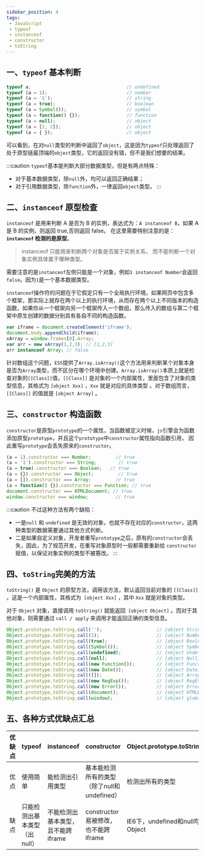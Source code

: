 ```yaml
---
sidebar_position: 4
tags:
 - JavaScript
 - typeof
 - instanceof
 - constructor
 - toString
---
```


## 一、`typeof` 基本判断

```javascript
typeof a;                                   // undefined
typeof (a = 1);                             // number
typeof (a = '1');                           // string
typeof (a = true);                          // boolean
typeof (a = Symbol());                      // symbol
typeof (a = function() {});                 // function
typeof (a = null);                          // object
typeof (a = [1, 2]);                        // object
typeof (a = { });                           // object
```

可以看到，在对`null`类型的判断中返回了`object`，这是因为`typeof`只处理返回了处于原型链最顶端的`object`类型，它的返回没有错，但不是我们想要的结果。

:::caution
`typeof`基本能判断大部分数据类型，但是有两点特殊：

- 对于基本数据类型，除`null`外，均可以返回正确结果；
- 对于引用数据类型，除`function`外，一律返回`object`类型。
:::

## 二、`instanceof` 原型检查

`instanceof` 是用来判断 A 是否为 B 的实例，表达式为：`A instanceof B`，如果 A 是 B 的实例，则返回 true,否则返回 false。 在这里需要特别注意的是： **`instanceof` 检测的是原型**。

> instanceof 只能用来判断两个对象是否属于实例关系， 而不能判断一个对象实例具体属于哪种类型。

需要注意的是`instanceof`左侧只能是一个对象，例如`1 instanceof Number`会返回`false`。因为`1`是一个基本数据类型。

`instanceof`操作符的问题在于它假定只有一个全局执行环境，如果网页中包含多个框架，那实际上就存在两个以上的执行环境，从而存在两个以上不同版本的构造函数，如果你从一个框架向另一个框架传入一个数组，那么传入的数组与第二个框架中原生创建的数据分别具有各自不同的构造函数。

```javascript title="instanceof"
var iframe = document.createElement('iframe');
document.body.appendChild(iframe);
xArray = window.frames[0].Array;
var arr = new xArray(1,2,3); // [1,2,3]
arr instanceof Array; // false
```

针对数组这个问题，`ES5`提供了`Array.isArray()`这个方法用来判断某个对象本身是否为`Array`类型，而不区分在哪个环境中创建。`Array.isArray()`本质上就是检查对象的`[[Class]]`值，`[[Class]]` 是对象的一个内部属性，里面包含了对象的类型信息，其格式为 `[object Xxx]` ，`Xxx` 就是对应的具体类型 。对于数组而言，`[[Class]]` 的值就是 `[object Array]` 。

## 三、`constructor` 构造函数

`constructor`是原型`prototype`的一个属性，当函数被定义时候，`js`引擎会为函数添加原型`prototype`，并且这个`prototype`中`constructor`属性指向函数引用， 因此重写`prototype`会丢失原来的`constructor`。

```javascript title="constructor"
(a = 1).constructor === Number;			// true
(a = '1').constructor === String;		 // true
(a = true).constructor === Boolean;	  // true
(a = {}).constructor === Object;		 // true
(a = []).constructor === Array;			// true
(a = function() {}).constructor === Function; // true
document.constructor === HTMLDocument; // true
window.constructor === window;			// true
```

:::caution
不过这种方法有两个缺陷：

- 一是`null` 和 `undefined` 是无效的对象，也就不存在对应的`constructor`，这两种类型的数据需要通过其他方式判断。
- 二是如果自定义对象，开发者重写`prototype`之后，原有的`constructor`会丢失，因此，为了规范开发，在重写对象原型时一般都需要重新给 `constructor` 赋值，以保证对象实例的类型不被篡改。
:::

## 四、`toString`完美的方法

`toString()` 是 `Object` 的原型方法，调用该方法，默认返回当前对象的 `[[Class]]` 。这是一个内部属性，其格式为` [object Xxx]` ，其中 `Xxx` 就是对象的类型。

对于 `Object` 对象，直接调用 `toString()` 就能返回` [object Object]` 。而对于其他对象，则需要通过 `call / apply` 来调用才能返回正确的类型信息。

```javascript
Object.prototype.toString.call('');                    // [object String]
Object.prototype.toString.call(1);                     // [object Number]
Object.prototype.toString.call(true);                  // [object Boolean]
Object.prototype.toString.call(Symbol());              // [object Symbol]
Object.prototype.toString.call(undefined);             // [object Undefined]
Object.prototype.toString.call(null);                  // [object Null]
Object.prototype.toString.call(new Function());        // [object Function]
Object.prototype.toString.call(new Date());            // [object Date]
Object.prototype.toString.call([]);                    // [object Array]
Object.prototype.toString.call(new RegExp());          // [object RegExp]
Object.prototype.toString.call(new Error());           // [object Error]
Object.prototype.toString.call(document);              // [object HTMLDocument]
Object.prototype.toString.call(window);                // [object global] window 是全局对象 global 的引用
```

## 五、各种方式优缺点汇总

| 优缺点 | typeof | instanceof | constructor  | Object.prototype.toString.call   |
| :---: | :------| ---------- | ------------ | -------------------------------- |
|  优点  | 使用简单  | 能检测出引用类型   | 基本能检测所有的类型（除了null和undefined） | 检测出所有的类型                 |
|  缺点  | 只能检测出基本类型（出null） | 不能检测出基本类型，且不能跨iframe | constructor易被修改，也不能跨iframe         | IE6下，undefined和null均为Object |
